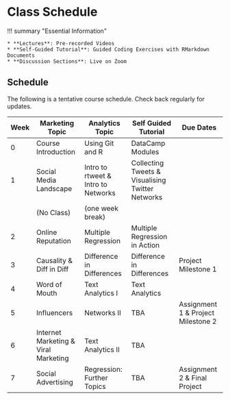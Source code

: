# Class Schedule

!!! summary "Essential Information"

    * **Lectures**: Pre-recorded Videos
    * **Self-Guided Tutorial**: Guided Coding Exercises with RMarkdown Documents
    * **Discussion Sections**: Live on Zoom

## Schedule

The following is a tentative course schedule.
Check back regularly for updates.

| Week | Marketing Topic                       | Analytics Topic                        | Self Guided Tutorial                  | Due Dates                        |
|------|---------------------------------------|----------------------------------------|---------------------------------------|----------------------------------|
| 0    |  Course Introduction                  |   Using Git and R                      | DataCamp Modules                      |                                  |
| 1    | Social Media Landscape                | Intro to rtweet & Intro to Networks    | Collecting Tweets & Visualising Twitter Networks                                     |                                  |
|      |  (No Class)                           |   (one week break)                     |                                       |                                  |
| 2    | Online Reputation                     | Multiple Regression                    | Multiple Regression in Action         |                                  |
| 3    | Causality & Diff in Diff                   | Difference in Differences              | Difference in Differences             | Project Milestone 1              |
| 4    | Word of Mouth                         | Text Analytics I                       | Text Analytics                        |                      |
| 5    | Influencers                           | Networks II                            | TBA                                   | Assignment 1 & Project Milestone 2              |
| 6    | Internet Marketing  & Viral Marketing | Text Analytics II                      | TBA                                   |                                  |
| 7    | Social Advertising                    | Regression: Further Topics             | TBA                                   | Assignment 2 & Final Project |

[live_sessions]: https://docs.google.com/document/d/1kRD6murXaRM9hjMt6W2XJPU7EAfs-INRPGpUVWfNLos/edit?usp=sharing
